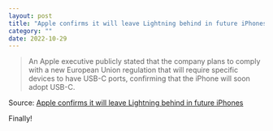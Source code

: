 ```yaml
---
layout: post
title: "Apple confirms it will leave Lightning behind in future iPhones"
category: ""
date: 2022-10-29
---
```


>An Apple executive publicly stated that the company plans to comply with a new European Union regulation that will require specific devices to have USB-C ports, confirming that the iPhone will soon adopt USB-C.

Source: [Apple confirms it will leave Lightning behind in future iPhones](https://arstechnica.com/gadgets/2022/10/apple-confirms-it-will-leave-lightning-behind-in-future-iphones/)

Finally!
